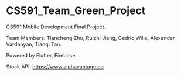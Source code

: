 # CS591_Team_Green_Project
CS591 Mobile Development Final Project.

Team Members:
Tiancheng Zhu, Ruizhi Jiang, Cedric Wille, Alexander Vardanyan, Tianqi Tan.

Powered by Flutter, Firebase.

Stock API: https://www.alphavantage.co

